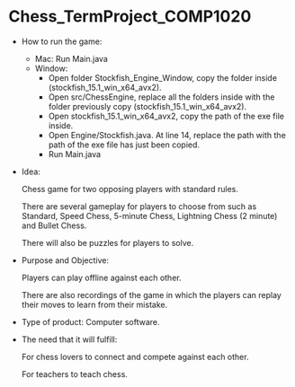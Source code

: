 # Chess_TermProject_COMP1020
- How to run the game:
    - Mac: Run Main.java
    - Window: 
        - Open folder Stockfish_Engine_Window, copy the folder inside (stockfish_15.1_win_x64_avx2).
        - Open src/ChessEngine, replace all the folders inside with the folder previously copy (stockfish_15.1_win_x64_avx2).
        - Open stockfish_15.1_win_x64_avx2, copy the path of the exe file inside.
        - Open Engine/Stockfish.java. At line 14, replace the path with the path of the exe file has just been copied.
        - Run Main.java

- Idea:
    
    Chess game for two opposing players with standard rules.
    
    There are several gameplay for players to choose from such as Standard, Speed Chess, 5-minute Chess, Lightning Chess (2 minute) and Bullet Chess.
    
    There will also be puzzles for players to solve.
    
- Purpose and Objective:

    Players can play offline against each other.
    
    There are also recordings of the game in which the players can replay their moves to learn from their mistake.
    
- Type of product: Computer software.
- The need that it will fulfill:
    
    For chess lovers to connect and compete against each other.
    
    For teachers to teach chess.
